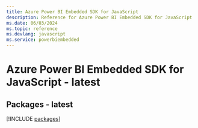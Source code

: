 ```yaml
---
title: Azure Power BI Embedded SDK for JavaScript
description: Reference for Azure Power BI Embedded SDK for JavaScript
ms.date: 06/03/2024
ms.topic: reference
ms.devlang: javascript
ms.service: powerbiembedded
---
```

# Azure Power BI Embedded SDK for JavaScript - latest
## Packages - latest
[!INCLUDE [packages](power-bi-embedded-index.md)]